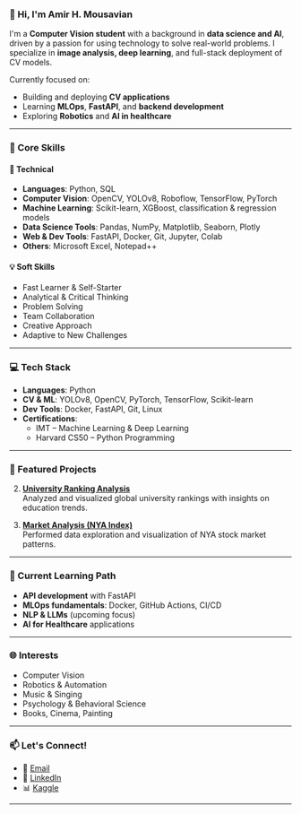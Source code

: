### 👋 Hi, I'm Amir H. Mousavian

I'm a **Computer Vision student** with a background in **data science and AI**, driven by a passion for using technology to solve real-world problems. I specialize in **image analysis, deep learning**, and full-stack deployment of CV models.

Currently focused on:
- Building and deploying **CV applications**
- Learning **MLOps**, **FastAPI**, and **backend development**
- Exploring **Robotics** and **AI in healthcare**

---

### 🧠 Core Skills

#### 🔧 Technical
- **Languages**: Python, SQL
- **Computer Vision**: OpenCV, YOLOv8, Roboflow, TensorFlow, PyTorch
- **Machine Learning**: Scikit-learn, XGBoost, classification & regression models
- **Data Science Tools**: Pandas, NumPy, Matplotlib, Seaborn, Plotly
- **Web & Dev Tools**: FastAPI, Docker, Git, Jupyter, Colab
- **Others**: Microsoft Excel, Notepad++

#### 💡 Soft Skills
- Fast Learner & Self-Starter  
- Analytical & Critical Thinking  
- Problem Solving  
- Team Collaboration  
- Creative Approach  
- Adaptive to New Challenges

---

### 💻 Tech Stack
- **Languages**: Python
- **CV & ML**: YOLOv8, OpenCV, PyTorch, TensorFlow, Scikit-learn
- **Dev Tools**: Docker, FastAPI, Git, Linux
- **Certifications**: 
  - IMT – Machine Learning & Deep Learning 
  - Harvard CS50 – Python Programming

---

### 🌟 Featured Projects

2. **[University Ranking Analysis](https://github.com/4amirhm/university-ranking)**  
   Analyzed and visualized global university rankings with insights on education trends.

3. **[Market Analysis (NYA Index)](https://github.com/4amirhm/Market_Analysis)**  
   Performed data exploration and visualization of NYA stock market patterns.

---

### 🎯 Current Learning Path
- **API development** with FastAPI  
- **MLOps fundamentals**: Docker, GitHub Actions, CI/CD  
- **NLP & LLMs** (upcoming focus)  
- **AI for Healthcare** applications

---

### 🌐 Interests
- Computer Vision  
- Robotics & Automation  
- Music & Singing  
- Psychology & Behavioral Science  
- Books, Cinema, Painting

---

### 📫 Let's Connect!
- 📧 [Email](mailto:4AMIRHM@gmail.com)  
- 💼 [LinkedIn](https://www.linkedin.com/in/4amirhm)  
- 📊 [Kaggle](https://www.kaggle.com/amirhoseinmousavian)

---

<!---
4amirhm/4amirhm is a ✨ special ✨ repository because its `README.md` (this file) appears on your GitHub profile.
You can click the Preview link to take a look at your changes.
--->
